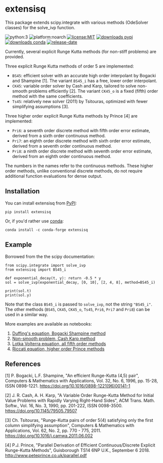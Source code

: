 # extensisq
This package extends scipy.integrate with various methods (OdeSolver classes) for the solve_ivp function.

![python:3](https://img.shields.io/pypi/pyversions/extensisq)
![platform:noarch](https://img.shields.io/conda/pn/conda-forge/extensisq)
[![license:MIT](https://img.shields.io/github/license/WRKampi/extensisq)](https://github.com/WRKampi/extensisq/blob/main/LICENSE)
[![downloads pypi](https://img.shields.io/pypi/dm/extensisq?label=PyPI%20downloads)](https://pypistats.org/packages/extensisq)
[![downloads conda](https://img.shields.io/conda/dn/conda-forge/extensisq?label=conda%20downloads)](https://anaconda.org/conda-forge/extensisq)
[![release-date](https://img.shields.io/github/release-date/WRKampi/extensisq)](https://github.com/WRKampi/extensisq/releases)


Currently, several explicit Runge Kutta methods (for non-stiff problems) are provided.

Three explicit Runge Kutta methods of order 5 are implemented:
* `BS45`: efficient solver with an accurate high order interpolant by Bogacki and Shampine [1]. The variant `BS45_i` has a free, lower order interpolant.
* `CK45`: variable order solver by Cash and Karp, tailored to solve non-smooth problems efficiently [2]. The variant `CK45_o` is a fixed (fifth) order method with the same coefficients. 
* `Ts45`: relatively new solver (2011) by Tsitouras, optimized with fewer simplifying assumptions [3].


Three higher order explicit Runge Kutta methods by Prince [4] are implemented:
* `Pri6`: a seventh order discrete method with fifth order error estimate, derived from a sixth order continuous method.
* `Pri7`: an eighth order discrete method with sixth order error estimate, derived from a seventh order continuous method.
* `Pri8`: a ninth order discrete method with seventh order error estimate, derived from an eighth order continuous method.

The numbers in the names refer to the continuous methods. These higher order methods, unlike conventional discrete methods, do not require additional function evaluations for dense output.

## Installation

You can install extensisq from [PyPI](https://pypi.org/project/extensisq/):

    pip install extensisq

Or, if you'd rather use [conda](https://anaconda.org/conda-forge/extensisq):

    conda install -c conda-forge extensisq

## Example
Borrowed from the the scipy documentation:

    from scipy.integrate import solve_ivp
    from extensisq import BS45_i
    
    def exponential_decay(t, y): return -0.5 * y
    sol = solve_ivp(exponential_decay, [0, 10], [2, 4, 8], method=BS45_i)
    
    print(sol.t)
    print(sol.y)

Note that the class `BS45_i` is passed to `solve_ivp`, not the string `"BS45_i"`. The other methods (`BS45`, `CK45`, `CK45_o`, `Ts45`, `Pri6`, `Pri7` and `Pri8`) can be used in a similar way.

More examples are available as notebooks:
1. [Duffing's equation, Bogacki Shampine method](https://github.com/WRKampi/extensisq/blob/main/docs/Bogacki_Shampine.ipynb)
2. [Non-smooth problem, Cash Karp method](https://github.com/WRKampi/extensisq/blob/main/docs/Cash_Karp.ipynb)
3. [Lotka Volterra equation, all fifth order methods](https://github.com/WRKampi/extensisq/blob/main/docs/all_methods.ipynb)
4. [Riccati equation, higher order Prince methods](https://github.com/WRKampi/extensisq/blob/main/docs/Prince.ipynb)


## References
[1] P. Bogacki, L.F. Shampine, "An efficient Runge-Kutta (4,5) pair", Computers & Mathematics with Applications, Vol. 32, No. 6, 1996, pp. 15-28, ISSN 0898-1221. https://doi.org/10.1016/0898-1221(96)00141-1

[2] J. R. Cash, A. H. Karp, "A Variable Order Runge-Kutta Method for Initial Value Problems with Rapidly Varying Right-Hand Sides", ACM Trans. Math. Softw., Vol. 16, No. 3, 1990, pp. 201-222, ISSN 0098-3500. https://doi.org/10.1145/79505.79507

[3] Ch. Tsitouras, "Runge-Kutta pairs of order 5(4) satisfying only the first column simplifying assumption", Computers & Mathematics with Applications, Vol. 62, No. 2, pp. 770 - 775, 2011. https://doi.org/10.1016/j.camwa.2011.06.002

[4] P.J. Prince, "Parallel Derivation of Efficient Continuous/Discrete Explicit Runge-Kutta Methods", Guisborough TS14 6NP U.K., September 6 2018. http://www.peteprince.co.uk/parallel.pdf
